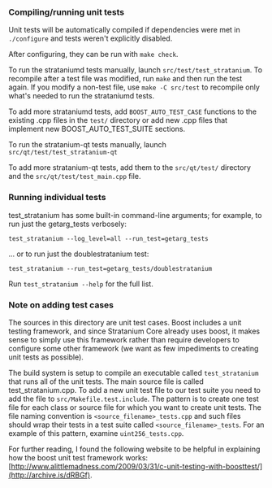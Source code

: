 ### Compiling/running unit tests

Unit tests will be automatically compiled if dependencies were met in `./configure`
and tests weren't explicitly disabled.

After configuring, they can be run with `make check`.

To run the strataniumd tests manually, launch `src/test/test_stratanium`. To recompile
after a test file was modified, run `make` and then run the test again. If you
modify a non-test file, use `make -C src/test` to recompile only what's needed
to run the strataniumd tests.

To add more strataniumd tests, add `BOOST_AUTO_TEST_CASE` functions to the existing
.cpp files in the `test/` directory or add new .cpp files that
implement new BOOST_AUTO_TEST_SUITE sections.

To run the stratanium-qt tests manually, launch `src/qt/test/test_stratanium-qt`

To add more stratanium-qt tests, add them to the `src/qt/test/` directory and
the `src/qt/test/test_main.cpp` file.

### Running individual tests

test_stratanium has some built-in command-line arguments; for
example, to run just the getarg_tests verbosely:

    test_stratanium --log_level=all --run_test=getarg_tests

... or to run just the doublestratanium test:

    test_stratanium --run_test=getarg_tests/doublestratanium

Run `test_stratanium --help` for the full list.

### Note on adding test cases

The sources in this directory are unit test cases.  Boost includes a
unit testing framework, and since Stratanium Core already uses boost, it makes
sense to simply use this framework rather than require developers to
configure some other framework (we want as few impediments to creating
unit tests as possible).

The build system is setup to compile an executable called `test_stratanium`
that runs all of the unit tests.  The main source file is called
test_stratanium.cpp. To add a new unit test file to our test suite you need
to add the file to `src/Makefile.test.include`. The pattern is to create
one test file for each class or source file for which you want to create
unit tests.  The file naming convention is `<source_filename>_tests.cpp`
and such files should wrap their tests in a test suite
called `<source_filename>_tests`. For an example of this pattern,
examine `uint256_tests.cpp`.

For further reading, I found the following website to be helpful in
explaining how the boost unit test framework works:
[http://www.alittlemadness.com/2009/03/31/c-unit-testing-with-boosttest/](http://archive.is/dRBGf).
